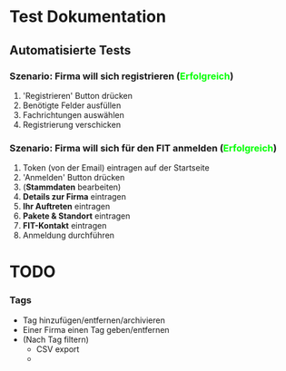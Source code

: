 # Test Dokumentation 
## Automatisierte Tests
 
### Szenario: Firma will sich registrieren (<span style="color:lime">Erfolgreich</span>)
 1. 'Registrieren' Button drücken
 2. Benötigte Felder ausfüllen  
 3. Fachrichtungen auswählen
 4. Registrierung verschicken
 
### Szenario: Firma will sich für den FIT anmelden (<span style="color:lime">Erfolgreich</span>)
 1. Token (von der Email) eintragen auf der Startseite
 2. 'Anmelden' Button drücken
 3. (**Stammdaten** bearbeiten) 
 4. **Details zur Firma** eintragen
 5. **Ihr Auftreten** eintragen
 6. **Pakete & Standort** eintragen
 7. **FIT-Kontakt** eintragen
 8. Anmeldung durchführen 
 
# TODO

### Tags
- Tag hinzufügen/entfernen/archivieren
- Einer Firma einen Tag geben/entfernen
- (Nach Tag filtern)
    - CSV export
    -